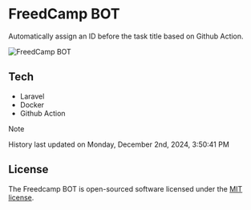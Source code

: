 # FreedCamp BOT

Automatically assign an ID before the task title based on Github Action.

![FreedCamp BOT](https://repository-images.githubusercontent.com/737932867/7d34798b-2680-471c-b089-a78a718d3d6a)

## Tech

- Laravel
- Docker
- Github Action

> [!NOTE]  
> History last updated on Monday, December 2nd, 2024, 3:50:41 PM

## License

The Freedcamp BOT is open-sourced software licensed under the [MIT license](https://opensource.org/licenses/MIT).
